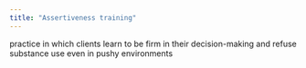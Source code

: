 ```yaml
---
title: "Assertiveness training"
---
```

practice in which clients learn to be firm in their decision-making and refuse substance use even in pushy environments

